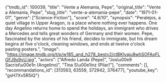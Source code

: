{"tmdb_id": 100039, "title": "Vente a Alemania, Pepe", "original_title": "Vente a Alemania, Pepe", "slug_title": "vente-a-alemania-pepe", "date": "1971-01-01", "genre": ["Science-Fiction"], "score": "4.8/10", "synopsis": "Peralejos, a quiet village in Upper Aragon, is a place where nothing ever happens. One day Angelino returns home to spend the holidays, an immigrant who drives a Mercedes and tells great wonders of Germany and their women. Pepe, fascinated by the stories of his friend, decides to immigrate, but his dream begins at five o'clock, cleaning windows, and ends at twelve o'clock pasting posters.", "image": "https://image.tmdb.org/t/p/w185_and_h278_bestv2/ctBKlyaju8whSOFAoFLGFJ9x9yU.jpg", "actors": ["Alfredo Landa (Pepe)", "Jos\u00e9 Sacrist\u00e1n (Angelino)", "Tina S\u00e1inz (Pilar)"], "comments": [], "recommandations_id": [313563, 63559, 372942, 376477], "youtube_key": "gsH7Xv5R5iQ"}